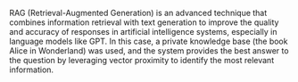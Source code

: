RAG (Retrieval-Augmented Generation) is an advanced technique that combines information retrieval with text generation to improve 
the quality and accuracy of responses in artificial intelligence systems, especially in language models like GPT.
In this case, a private knowledge base (the book Alice in Wonderland) was used, and the system provides the best answer to the question 
by leveraging vector proximity to identify the most relevant information.

